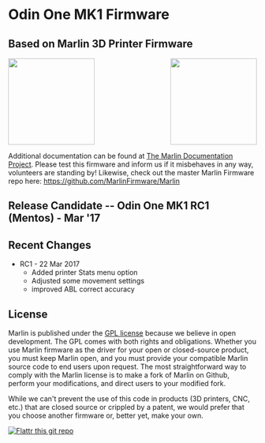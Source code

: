 # Odin One MK1 Firmware
## Based on Marlin 3D Printer Firmware 
<img align="top" width=175 src="https://github.com/Hooklet3d/OdinOne/blob/Mentos_RC/Dev_Docs/img/hooklet.concept4-BLK.png" /><img align="right" width=175 src="buildroot/share/pixmaps/logo/marlin-250.png" />

Additional documentation can be found at [The Marlin Documentation Project](http://www.marlinfw.org/).
Please test this firmware and inform us if it misbehaves in any way, volunteers are standing by!  Likewise, check out the master Marlin Firmware repo here: https://github.com/MarlinFirmware/Marlin 

## Release Candidate -- Odin One MK1 RC1 (Mentos) - Mar '17

## Recent Changes
- RC1 - 22 Mar 2017
  - Added printer Stats menu option
  - Adjusted some movement settings
  - improved ABL correct accuracy

## License

Marlin is published under the [GPL license](/LICENSE) because we believe in open development. The GPL comes with both rights and obligations. Whether you use Marlin firmware as the driver for your open or closed-source product, you must keep Marlin open, and you must provide your compatible Marlin source code to end users upon request. The most straightforward way to comply with the Marlin license is to make a fork of Marlin on Github, perform your modifications, and direct users to your modified fork.

While we can't prevent the use of this code in products (3D printers, CNC, etc.) that are closed source or crippled by a patent, we would prefer that you choose another firmware or, better yet, make your own.

[![Flattr this git repo](http://api.flattr.com/button/flattr-badge-large.png)](https://flattr.com/submit/auto?user_id=ErikZalm&url=https://github.com/MarlinFirmware/Marlin&title=Marlin&language=&tags=github&category=software)
